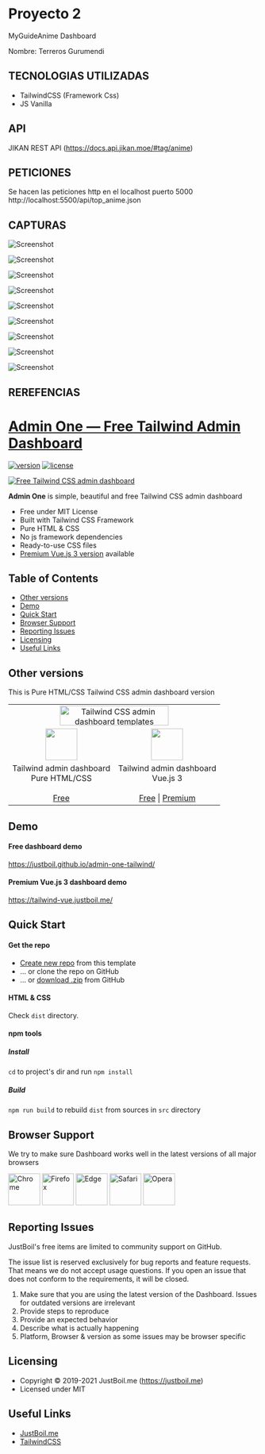 # Proyecto 2

MyGuideAnime Dashboard

Nombre: Terreros Gurumendi

## TECNOLOGIAS UTILIZADAS

- TailwindCSS (Framework Css)
- JS Vanilla

## API 

JIKAN REST API (https://docs.api.jikan.moe/#tag/anime)

## PETICIONES
Se hacen las peticiones http en el localhost puerto 5000 
http://localhost:5500/api/top_anime.json


## CAPTURAS

![Screenshot](ss/ss1.png)

![Screenshot](ss/ss2.png)

![Screenshot](ss/ss3.png)

![Screenshot](ss/ss4.png)

![Screenshot](ss/ss5.png)

![Screenshot](ss/ss6.png)

![Screenshot](ss/ss7.png)

![Screenshot](ss/ss8.png)

![Screenshot](ss/ss9.png)

## REREFENCIAS

# [Admin One &mdash; Free Tailwind Admin Dashboard](https://justboil.me/tailwind-admin-templates)

[![version](https://img.shields.io/github/v/release/justboil/admin-one-tailwind)](https://justboil.me/tailwind-admin-templates)  [![license](https://img.shields.io/badge/license-MIT-blue.svg)](https://justboil.me/tailwind-admin-templates)

[![Free Tailwind CSS admin dashboard](https://justboil.me/images/one-tailwind/repository-preview-hi-res.png)](https://justboil.github.io/admin-one-tailwind/)

**Admin One** is simple, beautiful and free Tailwind CSS admin dashboard

* Free under MIT License
* Built with Tailwind CSS Framework
* Pure HTML & CSS
* No js framework dependencies
* Ready-to-use CSS files
* [Premium Vue.js 3 version](https://justboil.me/tailwind-admin-templates/vue-dashboard) available

## Table of Contents

* [Other versions](#other-versions)
* [Demo](#demo)
* [Quick Start](#quick-start)
* [Browser Support](#browser-support)
* [Reporting Issues](#reporting-issues)
* [Licensing](#licensing)
* [Useful Links](#useful-links)

## Other versions

This is Pure HTML/CSS Tailwind CSS admin dashboard version

<table>
    <tr>
        <td align="center" colspan="2"><a href="https://justboil.me/tailwind-admin-templates"><img src="https://justboil.me/images/tailwind-gh-logo.png?v=2" width="219" height="40" alt="Tailwind CSS admin dashboard templates"></a></td>
    </tr>
    <tr>
        <td align="center"><a href="https://github.com/justboil/admin-one-tailwind" title="Free Tailwind CSS admin dashboard HTML"><img src="https://justboil.me/svg/language-html5.svg" width="64" height="64"></a></td>
        <td align="center"><a href="https://github.com/justboil/admin-one-vue-tailwind" title="Free Vue.js 3 Tailwind CSS admin dashboard"><img src="https://justboil.me/svg/vuejs.svg" width="64" height="64"></a></td>
    </tr>
    <tr>
        <td align="center">Tailwind admin dashboard<br/>Pure HTML/CSS<br/><br/><a href="https://github.com/justboil/admin-one-tailwind" title="Free Tailwind admin dashboard HTML CSS">Free</a></td>
        <td align="center">Tailwind admin dashboard<br/>Vue.js 3<br/><br/><a href="https://github.com/justboil/admin-one-vue-tailwind" title="Free Vue.js 3 Tailwind CSS admin dashboard">Free</a> | <a href="https://justboil.me/tailwind-admin-templates/vue-dashboard" title="Vue.js 3 Tailwind CSS admin dashboard">Premium</a></td>
    </tr>
</table>

## Demo

#### Free dashboard demo

https://justboil.github.io/admin-one-tailwind/

#### Premium Vue.js 3 dashboard demo

https://tailwind-vue.justboil.me/

## Quick Start 

#### Get the repo

* [Create new repo](https://github.com/justboil/admin-one-tailwind/generate) from this template
* &hellip; or clone the repo on GitHub
* &hellip; or [download .zip](https://github.com/justboil/admin-one-tailwind/archive/master.zip) from GitHub

#### HTML & CSS

Check `dist` directory.

#### npm tools

##### Install

`cd` to project's dir and run `npm install` 

##### Build

`npm run build` to rebuild `dist` from sources in `src` directory

## Browser Support

We try to make sure Dashboard works well in the latest versions of all major browsers

<img src="https://justboil.me/images/browsers-svg/chrome.svg" width="64" height="64" alt="Chrome"> <img src="https://justboil.me/images/browsers-svg/firefox.svg" width="64" height="64" alt="Firefox"> <img src="https://justboil.me/images/browsers-svg/edge.svg" width="64" height="64" alt="Edge"> <img src="https://justboil.me/images/browsers-svg/safari.svg" width="64" height="64" alt="Safari"> <img src="https://justboil.me/images/browsers-svg/opera.svg" width="64" height="64" alt="Opera">

## Reporting Issues

JustBoil's free items are limited to community support on GitHub.

The issue list is reserved exclusively for bug reports and feature requests. That means we do not accept usage questions. If you open an issue that does not conform to the requirements, it will be closed.

1. Make sure that you are using the latest version of the Dashboard. Issues for outdated versions are irrelevant
2. Provide steps to reproduce
3. Provide an expected behavior
4. Describe what is actually happening 
5. Platform, Browser & version as some issues may be browser specific

## Licensing

- Copyright &copy; 2019-2021 JustBoil.me (https://justboil.me)
- Licensed under MIT

## Useful Links

- [JustBoil.me](https://justboil.me/)
- [TailwindCSS](https://tailwindcss.com/)
